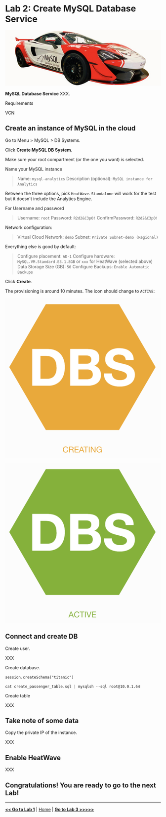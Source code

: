 # Lab 2: Create MySQL Database Service

![MySQL Database Service](./images/mds_banner.png)

**MySQL Database Service** XXX.

Requirements

VCN

## Create an instance of MySQL in the cloud

Go to Menu > MySQL > DB Systems.

Click **Create MySQL DB System**.

Make sure your root compartment (or the one you want) is selected.

Name your MySQL instance

> Name: `mysql-analytics`
> Description (optional): `MySQL instance for Analytics`

Between the three options, pick `HeatWave`. `Standalone` will work for the test but it doesn't include the Analytics Engine.

For Username and password

> Username: `root`
> Password: `R2d2&C3pO!`
> ConfirmPassword: `R2d2&C3pO!`

Network configuration:

> Virtual Cloud Network: `demo`
> Subnet: `Private Subnet-demo (Regional)`

Everything else is good by default:

> Configure placement: `AD-1`
> Configure hardware: `MySQL.VM.Standard.E3.1.8GB` or `xxx` for HeatWave (selected above)
> Data Storage Size (GB): `50`
> Configure Backups: `Enable Automatic Backups`

Click **Create**.

The provisioning is around 10 minutes. The icon should change to `ACTIVE`:

![Provisioning](./images/mds-provisioning.png)

![Active](./images/mds-active.png)

## Connect and create DB

Create user.

XXX

Create database.

```
session.createSchema("titanic")
```

```
cat create_passenger_table.sql | mysqlsh --sql root@10.0.1.64
```

Create table

XXX

## Take note of some data

Copy the private IP of the instance.

XXX

## Enable HeatWave

XXX

## Congratulations! You are ready to go to the next Lab!

---

[**<< Go to Lab 1**](../lab1/README.md) | [Home](../README.md) | [**Go to Lab 3 >>>>>**](../lab3/README.md)